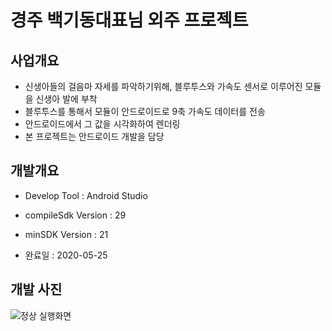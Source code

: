 # 경주 백기동대표님 외주 프로젝트

## 사업개요
- 신생아들의 걸음마 자세를 파악하기위해, 블루투스와 가속도 센서로 이루어진 모듈을 신생아 발에 부착
- 블루투스를 통해서 모듈이 안드로이드로 9축 가속도 데이터를 전송
- 안드로이드에서 그 값을 시각화하여 렌더링
- 본 프로젝트는 안드로이드 개발을 담당

## 개발개요
- Develop Tool : Android Studio
- compileSdk Version : 29
- minSDK Version : 21

- 완료일 : 2020-05-25


## 개발 사진
![정상 실행화면](https://user-images.githubusercontent.com/25836808/102573748-790d0a00-4132-11eb-9cdd-1ea18b9b9ec0.png)
